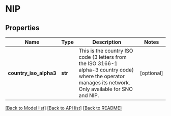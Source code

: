 # NIP

## Properties
Name | Type | Description | Notes
------------ | ------------- | ------------- | -------------
**country_iso_alpha3** | **str** | This is the country ISO code (3 letters from the ISO 3166-1 alpha-3 country code) where the operator manages its network. Only available for SNO and NIP. | [optional] 

[[Back to Model list]](../README.md#documentation-for-models) [[Back to API list]](../README.md#documentation-for-api-endpoints) [[Back to README]](../README.md)

